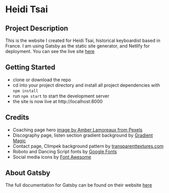 # Heidi Tsai

## Project Description

This is the website I created for Heidi Tsai, historical keyboardist based in France. I am using Gatsby as the static site generator, and Netlify for deployment. You can see the live site [here](https://heiditsai.netlify.app)

## Getting Started

- clone or download the repo
- cd into your project directory and install all project dependencies with `npm install`
- run `npm start` to start the development server
- the site is now live at http://localhost:8000

## Credits

- Coaching page hero [image by Amber Lamoreaux from Pexels](https://www.pexels.com/photo/multicolored-abstract-art-2062637/)
- Discography page, listen section gradient background by [Gradient Magic](http://gradientmagic.com)
- Contact page, Climpek background pattern by [transparenttextures.com](https://transparenttextures.com)
- Roboto and Dancing Script fonts by [Google Fonts](https://fonts.google.com)
- Social media icons by [Font Awesome](https://fontawesome.com)

## About Gatsby

The full documentation for Gatsby can be found on their website [here](https://www.gatsbyjs.org)
